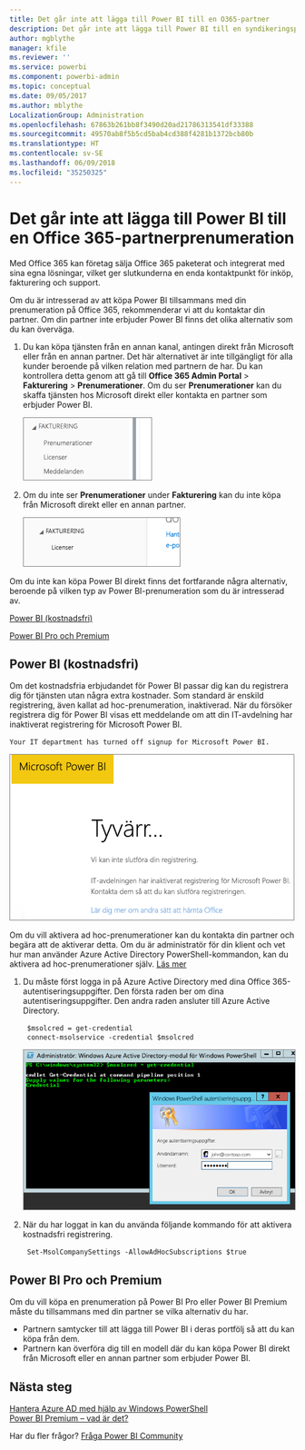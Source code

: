 ```yaml
---
title: Det går inte att lägga till Power BI till en O365-partner
description: Det går inte att lägga till Power BI till en syndikeringspartner i Office 365. Den syndikerade modellen är en inköpsmodell som används av Office 365.
author: mgblythe
manager: kfile
ms.reviewer: ''
ms.service: powerbi
ms.component: powerbi-admin
ms.topic: conceptual
ms.date: 09/05/2017
ms.author: mblythe
LocalizationGroup: Administration
ms.openlocfilehash: 67863b261bb8f3490d20ad21786313541df33388
ms.sourcegitcommit: 49570ab8f5b5cd5bab4cd388f4281b1372bcb80b
ms.translationtype: HT
ms.contentlocale: sv-SE
ms.lasthandoff: 06/09/2018
ms.locfileid: "35250325"
---
```

# <a name="unable-to-add-power-bi-to-office-365-partner-subscription"></a>Det går inte att lägga till Power BI till en Office 365-partnerprenumeration
Med Office 365 kan företag sälja Office 365 paketerat och integrerat med sina egna lösningar, vilket ger slutkunderna en enda kontaktpunkt för inköp, fakturering och support.

Om du är intresserad av att köpa Power BI tillsammans med din prenumeration på Office 365, rekommenderar vi att du kontaktar din partner. Om din partner inte erbjuder Power BI finns det olika alternativ som du kan överväga.

1. Du kan köpa tjänsten från en annan kanal, antingen direkt från Microsoft eller från en annan partner. Det här alternativet är inte tillgängligt för alla kunder beroende på vilken relation med partnern de har. Du kan kontrollera detta genom att gå till **Office 365 Admin Portal** > **Fakturering** > **Prenumerationer**. Om du ser **Prenumerationer** kan du skaffa tjänsten hos Microsoft direkt eller kontakta en partner som erbjuder Power BI.
   
    ![](media/service-admin-syndication-partner/billingsub.png)
2. Om du inte ser **Prenumerationer** under **Fakturering** kan du inte köpa från Microsoft direkt eller en annan partner. 
   
   ![](media/service-admin-syndication-partner/billing.png)

Om du inte kan köpa Power BI direkt finns det fortfarande några alternativ, beroende på vilken typ av Power BI-prenumeration som du är intresserad av.

[Power BI (kostnadsfri)](#power-bi-free)

[Power BI Pro och Premium](#power-bi-pro)

## <a name="power-bi-free"></a>Power BI (kostnadsfri)
Om det kostnadsfria erbjudandet för Power BI passar dig kan du registrera dig för tjänsten utan några extra kostnader. Som standard är enskild registrering, även kallat ad hoc-prenumeration, inaktiverad. När du försöker registrera dig för Power BI visas ett meddelande om att din IT-avdelning har inaktiverat registrering för Microsoft Power BI.

    Your IT department has turned off signup for Microsoft Power BI.

![](media/service-admin-syndication-partner/sorry.png)

Om du vill aktivera ad hoc-prenumerationer kan du kontakta din partner och begära att de aktiverar detta. Om du är administratör för din klient och vet hur man använder Azure Active Directory PowerShell-kommandon, kan du aktivera ad hoc-prenumerationer själv. [Läs mer](https://technet.microsoft.com/library/jj151815.aspx)

1. Du måste först logga in på Azure Active Directory med dina Office 365-autentiseringsuppgifter. Den första raden ber om dina autentiseringsuppgifter. Den andra raden ansluter till Azure Active Directory.
   
        $msolcred = get-credential
        connect-msolservice -credential $msolcred
   
    ![](media/service-admin-syndication-partner/aad-signin.png)
2. När du har loggat in kan du använda följande kommando för att aktivera kostnadsfri registrering.
   
        Set-MsolCompanySettings -AllowAdHocSubscriptions $true

## <a name="power-bi-pro-and-premium"></a>Power BI Pro och Premium
Om du vill köpa en prenumeration på Power BI Pro eller Power BI Premium måste du tillsammans med din partner se vilka alternativ du har.

* Partnern samtycker till att lägga till Power BI i deras portfölj så att du kan köpa från dem.
* Partnern kan överföra dig till en modell där du kan köpa Power BI direkt från Microsoft eller en annan partner som erbjuder Power BI.

## <a name="next-steps"></a>Nästa steg
[Hantera Azure AD med hjälp av Windows PowerShell](https://technet.microsoft.com/library/jj151815.aspx)  
[Power BI Premium – vad är det?](service-premium.md)

Har du fler frågor? [Fråga Power BI Community](http://community.powerbi.com/)

